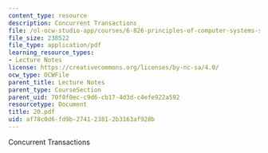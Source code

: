 ```yaml
---
content_type: resource
description: Concurrent Transactions
file: /ol-ocw-studio-app/courses/6-826-principles-of-computer-systems-spring-2002/af78c0d6fd9b274123812b3163af928b_20.pdf
file_size: 238522
file_type: application/pdf
learning_resource_types:
- Lecture Notes
license: https://creativecommons.org/licenses/by-nc-sa/4.0/
ocw_type: OCWFile
parent_title: Lecture Notes
parent_type: CourseSection
parent_uid: 70f0f0ec-c9d6-cb17-4d3d-c4efe922a592
resourcetype: Document
title: 20.pdf
uid: af78c0d6-fd9b-2741-2381-2b3163af928b
---
```

Concurrent Transactions